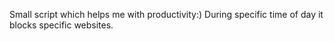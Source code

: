 Small script which helps me with productivity:) During specific time of day it blocks specific websites.
